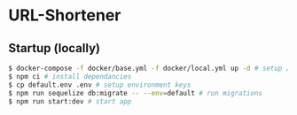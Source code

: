 # URL-Shortener

## Startup (locally)

```sh
$ docker-compose -f docker/base.yml -f docker/local.yml up -d # setup / start required services
$ npm ci # install dependancies
$ cp default.env .env # setup environment keys
$ npm run sequelize db:migrate -- --env=default # run migrations
$ npm run start:dev # start app
```
